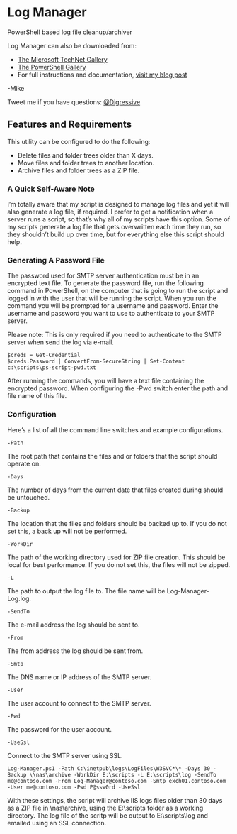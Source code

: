 # Log Manager
PowerShell based log file cleanup/archiver

Log Manager can also be downloaded from:

* [The Microsoft TechNet Gallery](https://gallery.technet.microsoft.com/scriptcenter/Log-Manager-PowerShell-c558219c?redir=0)
* [The PowerShell Gallery](https://www.powershellgallery.com/packages/Log-Manager)
* For full instructions and documentation, [visit my blog post](https://gal.vin/2017/06/13/powershell-log-manager)

-Mike

Tweet me if you have questions: [@Digressive](https://twitter.com/digressive)

## Features and Requirements

This utility can be configured to do the following:

* Delete files and folder trees older than X days.
* Move files and folder trees to another location.
* Archive files and folder trees as a ZIP file.

### A Quick Self-Aware Note

I’m totally aware that my script is designed to manage log files and yet it will also generate a log file, if required. I prefer to get a notification when a server runs a script, so that’s why all of my scripts have this option. Some of my scripts generate a log file that gets overwritten each time they run, so they shouldn’t build up over time, but for everything else this script should help.

### Generating A Password File

The password used for SMTP server authentication must be in an encrypted text file. To generate the password file, run the following command in PowerShell, on the computer that is going to run the script and logged in with the user that will be running the script. When you run the command you will be prompted for a username and password. Enter the username and password you want to use to authenticate to your SMTP server.

Please note: This is only required if you need to authenticate to the SMTP server when send the log via e-mail.

```
$creds = Get-Credential
$creds.Password | ConvertFrom-SecureString | Set-Content c:\scripts\ps-script-pwd.txt
```

After running the commands, you will have a text file containing the encrypted password. When configuring the -Pwd switch enter the path and file name of this file.

### Configuration

Here’s a list of all the command line switches and example configurations.
```
-Path
```
The root path that contains the files and or folders that the script should operate on.
```
-Days
```
The number of days from the current date that files created during should be untouched.
```
-Backup
```
The location that the files and folders should be backed up to.
If you do not set this, a back up will not be performed.
```
-WorkDir
```
The path of the working directory used for ZIP file creation. This should be local for best performance.
If you do not set this, the files will not be zipped.
``` 
-L
```
The path to output the log file to.
The file name will be Log-Manager-Log.log.
```
-SendTo
```
The e-mail address the log should be sent to.
```
-From
```
The from address the log should be sent from.
```
-Smtp
```
The DNS name or IP address of the SMTP server.
```
-User
```
The user account to connect to the SMTP server.
```
-Pwd
```
The password for the user account.
```
-UseSsl
```
Connect to the SMTP server using SSL.

```
Log-Manager.ps1 -Path C:\inetpub\logs\LogFiles\W3SVC*\* -Days 30 -Backup \\nas\archive -WorkDir E:\scripts -L E:\scripts\log -SendTo me@contoso.com -From Log-Manager@contoso.com -Smtp exch01.contoso.com -User me@contoso.com -Pwd P@ssw0rd -UseSsl
```
With these settings, the script will archive IIS logs files older than 30 days as a ZIP file in \\nas\archive, using the E:\scripts folder as a working directory. The log file of the scritp will be output to E:\scripts\log and emailed using an SSL connection.